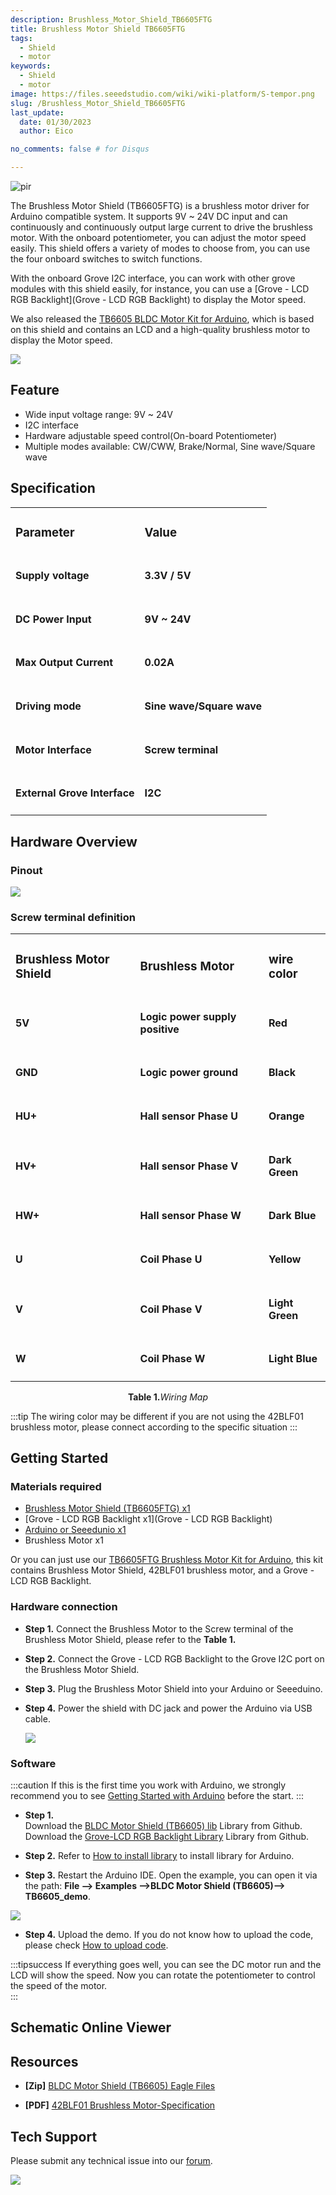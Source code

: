 ```yaml
---
description: Brushless_Motor_Shield_TB6605FTG
title: Brushless Motor Shield TB6605FTG
tags:
  - Shield
  - motor
keywords:
  - Shield
  - motor
image: https://files.seeedstudio.com/wiki/wiki-platform/S-tempor.png
slug: /Brushless_Motor_Shield_TB6605FTG
last_update:
  date: 01/30/2023  
  author: Eico 

no_comments: false # for Disqus

---
```

<p style={{textAlign: 'center'}}><img src="https://files.seeedstudio.com/wiki/BLDC-Motor-Shield-TB6605/img/105030027-preview-wiki.jpg" alt="pir" width={600} height="auto" /></p>

The Brushless Motor Shield (TB6605FTG) is a brushless motor driver for Arduino compatible system. It supports 9V ~ 24V DC input and can continuously and continuously output large current to drive the brushless motor. With the onboard potentiometer, you can adjust the motor speed easily. This shield offers a variety of modes to choose from, you can use the four onboard switches to switch functions.  
  
With the onboard Grove I2C interface, you can work with other grove modules with this shield easily, for instance, you can use a [Grove - LCD RGB Backlight](Grove - LCD RGB Backlight) to display the Motor speed.

We also released the [TB6605 BLDC Motor Kit for Arduino](https://www.seeedstudio.com/TB6605-BLDC-Motor-Kit-for-Arduino-p-4024.html), which is based on this shield and contains an LCD and a high-quality brushless motor to display the Motor speed.

<p style={{textAlign: 'center'}}><a href="https://www.seeedstudio.com/BLDC-Motor-Shield-TB6605-p-4025.html" target="_blank"><img src="https://files.seeedstudio.com/wiki/Seeed-WiKi/docs/images/300px-Get_One_Now_Banner-ragular.png" /></a></p>

## Feature

- Wide input voltage range: 9V ~ 24V
- I2C interface
- Hardware adjustable speed control(On-board Potentiometer)
- Multiple modes available: CW/CWW, Brake/Normal, Sine wave/Square wave

## Specification

<table align="center">
  <tbody>
  <tr>
    <td><h3>Parameter</h3></td>
    <td><h3>Value</h3></td>
  </tr>
  <tr>
    <td><h4>Supply voltage</h4></td>
    <td><h4>3.3V / 5V</h4></td>
  </tr>
  <tr>
    <td><h4>DC Power Input</h4></td>
    <td><h4>9V ~ 24V</h4></td>
  </tr>  
  <tr>
    <td><h4>Max Output Current</h4></td>
    <td><h4>0.02A</h4></td>
  </tr>
    <tr>
    <td><h4>Driving mode</h4></td>
    <td><h4>Sine wave/Square wave</h4></td>
  </tr>
    <tr>
    <td><h4>Motor Interface</h4></td>
    <td><h4>Screw terminal</h4></td>
  </tr>
    <tr>
    <td><h4>External Grove Interface</h4></td>
    <td><h4>I2C</h4></td>
  </tr>
  </tbody></table>

## Hardware Overview

### Pinout

<p style={{textAlign: 'center'}}><a href="https://files.seeedstudio.com/wiki/BLDC-Motor-Shield-TB6605/img/pinout.jpg" target="_blank"><img src="https://files.seeedstudio.com/wiki/BLDC-Motor-Shield-TB6605/img/pinout.jpg" /></a></p>

### Screw terminal definition

<table align="center">
  <tbody>
  <tr>
    <td><h3>Brushless Motor Shield</h3></td>
    <td><h3>Brushless Motor</h3></td>
    <td><h3>wire color</h3></td>
  </tr>
  <tr>
    <td><h4>5V</h4></td>
    <td><h4>Logic power supply positive</h4></td>
    <td><h4>Red</h4></td>
  </tr>
  <tr>
    <td><h4>GND</h4></td>
    <td><h4>Logic power ground</h4></td>
    <td><h4>Black</h4></td>
  </tr>  
  <tr>
    <td><h4>HU+</h4></td>
    <td><h4>Hall sensor Phase U</h4></td>
    <td><h4>Orange</h4></td>
  </tr>
  <tr>
    <td><h4>HV+</h4></td>
    <td><h4>Hall sensor Phase V</h4></td>
    <td><h4>Dark Green</h4></td>
  </tr>
  <tr>
    <td><h4>HW+</h4></td>
    <td><h4>Hall sensor Phase W</h4></td>
    <td><h4>Dark Blue</h4></td>
  </tr>
  <tr>
    <td><h4>U</h4></td>
    <td><h4>Coil Phase U</h4></td>
    <td><h4>Yellow</h4></td>
  </tr>
  <tr>
    <td><h4>V</h4></td>
    <td><h4>Coil Phase V</h4></td>
    <td><h4>Light Green</h4></td>
  </tr>
  <tr>
    <td><h4>W</h4></td>
    <td><h4>Coil Phase W</h4></td>
    <td><h4>Light Blue</h4></td>
  </tr>
  </tbody></table>

<div align="center"><b>Table 1.</b><i>Wiring Map</i></div>

:::tip
The wiring color may be different if you are not using the 42BLF01 brushless motor, please connect according to the specific situation
:::

## Getting Started

### Materials required

- [Brushless Motor Shield (TB6605FTG) x1](https://www.seeedstudio.com/BLDC-Motor-Shield-TB6605-p-4025.html)
- [Grove - LCD RGB Backlight x1](Grove - LCD RGB Backlight)
- [Arduino or Seeedunio x1](https://www.seeedstudio.com/Seeeduino-V4-2-p-2517.html)
- Brushless Motor x1

Or you can just use our [TB6605FTG Brushless Motor Kit for Arduino](https://www.seeedstudio.com/TB6605-BLDC-Motor-Kit-for-Arduino-p-4024.html), this kit contains Brushless Motor Shield, 42BLF01 brushless motor, and a Grove - LCD RGB Backlight.

### Hardware connection

- **Step 1.** Connect the Brushless Motor to the Screw terminal of the Brushless Motor Shield, please refer to the **Table 1.**

- **Step 2.** Connect the Grove - LCD RGB Backlight to the Grove I2C port on the Brushless Motor Shield.

- **Step 3.** Plug the Brushless Motor Shield into your Arduino or Seeeduino.

- **Step 4.** Power the shield with DC jack and power the Arduino via USB cable.

  <p style={{textAlign: 'center'}}><a href="https://files.seeedstudio.com/wiki/BLDC-Motor-Shield-TB6605/img/connect.png" target="_blank"><img src="https://files.seeedstudio.com/wiki/BLDC-Motor-Shield-TB6605/img/connect.png" /></a></p>

### Software

:::caution
If this is the first time you work with Arduino, we strongly recommend you to see [Getting Started with Arduino](https://wiki.seeedstudio.com/Getting_Started_with_Arduino/) before the start.
:::

- **Step 1.**  
Download the [BLDC Motor Shield (TB6605) lib](https://github.com/Seeed-Studio/BLDC_Motor_Shield_TB6605) Library from Github.
Download the [Grove-LCD RGB Backlight Library](https://github.com/Seeed-Studio/Grove_LCD_RGB_Backlight/archive/master.zip) Library from Github.

- **Step 2.** Refer to [How to install library](https://wiki.seeedstudio.com/How_to_install_Arduino_Library) to install library for Arduino.

- **Step 3.** Restart the Arduino IDE. Open the example, you can open it via the path: **File --> Examples -->BLDC Motor Shield (TB6605)--> TB6605_demo**.

<p style={{textAlign: 'center'}}><a href="https://files.seeedstudio.com/wiki/BLDC-Motor-Shield-TB6605/img/ARDUINO.jpg" target="_blank"><img src="https://files.seeedstudio.com/wiki/BLDC-Motor-Shield-TB6605/img/ARDUINO.jpg" /></a></p>

- **Step 4.** Upload the demo. If you do not know how to upload the code, please check [How to upload code](https://wiki.seeedstudio.com/Upload_Code/).

:::tipsuccess
If everything goes well, you can see the DC motor run and the LCD will show the speed. Now you can rotate the potentiometer to control the speed of the motor.  
:::

## Schematic Online Viewer

<div className="altium-ecad-viewer" data-project-src="https://files.seeedstudio.com/wiki/BLDC-Motor-Shield-TB6605/res/Brushless%20Motor%20Shield%20(TB6605FTG)%20v1.01.zip" style={{borderRadius: '0px 0px 4px 4px', height: 500, borderStyle: 'solid', borderWidth: 1, borderColor: 'rgb(241, 241, 241)', overflow: 'hidden', maxWidth: 1280, maxHeight: 700, boxSizing: 'border-box'}}>
</div>

## Resources

- **[Zip]** [BLDC Motor Shield (TB6605) Eagle Files](https://files.seeedstudio.com/wiki/BLDC-Motor-Shield-TB6605/res/Brushless%20Motor%20Shield%20(TB6605FTG)%20v1.01.zip)

- **[PDF]** [42BLF01 Brushless Motor-Specification](https://files.seeedstudio.com/wiki/BLDC-Motor-Shield-TB6605/res/42BLF01-Specification.pdf)

## Tech Support

Please submit any technical issue into our [forum](https://forum.seeedstudio.com/).
<br />
<p style={{textAlign: 'center'}}><a href="https://www.seeedstudio.com/act-4.html?utm_source=wiki&utm_medium=wikibanner&utm_campaign=newproducts" target="_blank"><img src="https://files.seeedstudio.com/wiki/Wiki_Banner/new_product.jpg" /></a></p>
